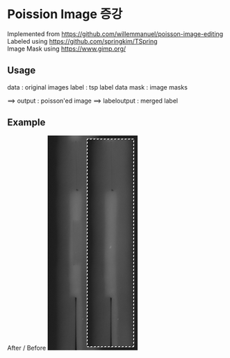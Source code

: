 # Poission Image 증강
Implemented from https://github.com/willemmanuel/poisson-image-editing  
Labeled using https://github.com/springkim/TSpring  
Image Mask using https://www.gimp.org/

## Usage
data : original images
label : tsp label data
mask : image masks

==> output : poisson'ed image
==> labeloutput : merged label

## Example
After / Before
![1](https://github.com/Chihiro0623/Defect-Prediction-by-CNN/blob/main/poisson-image-editing-master/img/1.png)
